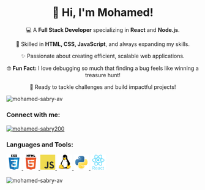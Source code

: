 <div align="center">
  <h1>👋 Hi, I'm Mohamed!</h1>
  <p>💻 A <strong>Full Stack Developer</strong> specializing in <strong>React</strong> and <strong>Node.js</strong>.</p>
  <p>🌱 Skilled in <strong>HTML, CSS, JavaScript</strong>, and always expanding my skills.</p>
  <p>✨ Passionate about creating efficient, scalable web applications.</p>
  <p>🤓 <strong>Fun Fact:</strong> I love debugging so much that finding a bug feels like winning a treasure hunt!</p>
  <p>🚀 Ready to tackle challenges and build impactful projects!</p>
</div>
<p align="left"> <img src="https://komarev.com/ghpvc/?username=mohamed-sabry-av&label=Profile%20views&color=0e75b6&style=flat" alt="mohamed-sabry-av" /> </p>

<h3 align="left">Connect with me:</h3>
<p align="left">
<a href="https://linkedin.com/in/mohamed-sabry200" target="blank"><img align="center" src="https://raw.githubusercontent.com/rahuldkjain/github-profile-readme-generator/master/src/images/icons/Social/linked-in-alt.svg" alt="mohamed-sabry200" height="30" width="40" /></a>
</p>

<h3 align="left">Languages and Tools:</h3>
<p align="left"> <a href="https://www.w3schools.com/css/" target="_blank" rel="noreferrer"> <img src="https://raw.githubusercontent.com/devicons/devicon/master/icons/css3/css3-original-wordmark.svg" alt="css3" width="40" height="40"/> </a> <a href="https://www.w3.org/html/" target="_blank" rel="noreferrer"> <img src="https://raw.githubusercontent.com/devicons/devicon/master/icons/html5/html5-original-wordmark.svg" alt="html5" width="40" height="40"/> </a> <a href="https://developer.mozilla.org/en-US/docs/Web/JavaScript" target="_blank" rel="noreferrer"> <img src="https://raw.githubusercontent.com/devicons/devicon/master/icons/javascript/javascript-original.svg" alt="javascript" width="40" height="40"/> </a> <a href="https://www.linux.org/" target="_blank" rel="noreferrer"> <img src="https://raw.githubusercontent.com/devicons/devicon/master/icons/linux/linux-original.svg" alt="linux" width="40" height="40"/> </a> <a href="https://www.python.org" target="_blank" rel="noreferrer"> <img src="https://raw.githubusercontent.com/devicons/devicon/master/icons/python/python-original.svg" alt="python" width="40" height="40"/> </a> <a href="https://reactjs.org/" target="_blank" rel="noreferrer"> <img src="https://raw.githubusercontent.com/devicons/devicon/master/icons/react/react-original-wordmark.svg" alt="react" width="40" height="40"/> </a> </p>

<p><img align="center" src="https://github-readme-stats.vercel.app/api/top-langs?username=mohamed-sabry-av&show_icons=true&locale=en&layout=compact" alt="mohamed-sabry-av" /></p>
